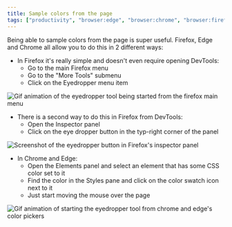 ```yaml
---
title: Sample colors from the page
tags: ["productivity", "browser:edge", "browser:chrome", "browser:firefox"]
---
```

Being able to sample colors from the page is super useful. Firefox, Edge and Chrome all allow you to do this in 2 different ways:

* In Firefox it's really simple and doesn't even require opening DevTools:
  * Go to the main Firefox menu
  * Go to the "More Tools" submenu
  * Click on the Eyedropper menu item

![Gif animation of the eyedropper tool being started from the firefox main menu](/assets/img/sample-colors-from-the-page-1.gif)

* There is a second way to do this in Firefox from DevTools:
  * Open the Inspector panel
  * Click on the eye dropper button in the typ-right corner of the panel

![Screenshot of the eyedropper button in Firefox's inspector panel](/assets/img/sample-colors-from-the-page-2.png)

* In Chrome and Edge:
  * Open the Elements panel and select an element that has some CSS color set to it
  * Find the color in the Styles pane and click on the color swatch icon next to it
  * Just start moving the mouse over the page

![Gif animation of starting the eyedropper tool from chrome and edge's color pickers](/assets/img/sample-colors-from-the-page-3.gif)